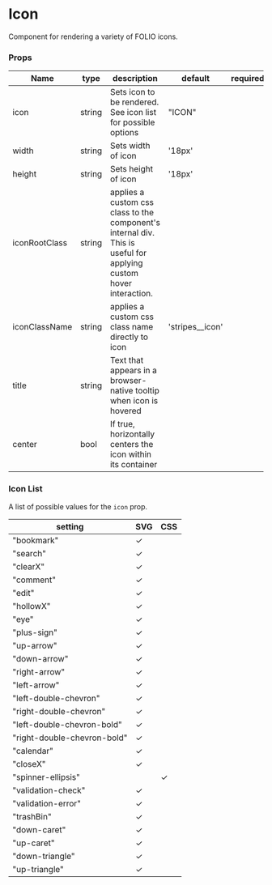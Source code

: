 # Icon
Component for rendering a variety of FOLIO icons.

### Props
Name | type | description | default | required
--- | --- | --- | --- | ---
icon | string | Sets icon to be rendered. See icon list for possible options | "ICON" |
width | string | Sets width of icon | '18px' |  
height | string | Sets height of icon | '18px' |
iconRootClass | string | applies a custom css class to the component's internal div. This is useful for applying custom hover interaction. | |
iconClassName | string | applies a custom css class name directly to icon | 'stripes__icon' |
title | string | Text that appears in a browser-native tooltip when icon is hovered | |
center | bool | If true, horizontally centers the icon within its container | |

### Icon List
A list of possible values for the `icon` prop.

| setting | SVG | CSS
| --- | --- | ---
| "bookmark" | &#10003; |
| "search" | &#10003; |
| "clearX" | &#10003; |
| "comment" | &#10003; |
| "edit" | &#10003; |
| "hollowX" | &#10003; |
| "eye" | &#10003; |
| "plus-sign" | &#10003; |
| "up-arrow" | &#10003; |
| "down-arrow" | &#10003; |
| "right-arrow" | &#10003; |
| "left-arrow" | &#10003; |
| "left-double-chevron" | &#10003; |
| "right-double-chevron" | &#10003; |
| "left-double-chevron-bold" | &#10003; |
| "right-double-chevron-bold" | &#10003; |
| "calendar" | &#10003; |
| "closeX" | &#10003; |
| "spinner-ellipsis" | | &#10003;
| "validation-check" | &#10003; |
| "validation-error" | &#10003; |
| "trashBin" | &#10003; |
| "down-caret" | &#10003; |
| "up-caret" | &#10003; |
| "down-triangle" | &#10003; |
| "up-triangle" | &#10003; |
